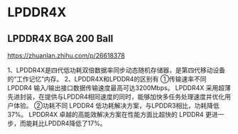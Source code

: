 # LPDDR4X
## LPDDR4X BGA 200 Ball

https://zhuanlan.zhihu.com/p/26618378

1、LPDDR4X是四代低功耗双倍数据率同步动态随机存储器，是第四代移动设备的“工作记忆”内存。
2、LPDDR4X和LPDDR4的区别有
①传输速率不同
LPDDR4 输入/输出接口数据传输速度最高可达3200Mbps。
LPDDR4X 采用超薄先进封装，在提供与LPDDR4相同速度的同时，能够加快多任务处理速度并优化用户体验。
②功耗不同
LPDDR4 低功耗解决方案，与LPDDR3相比，功耗降低 37%。
LPDDR4X 卓越的高能效解决方案在性能方面比超快的 LPDDR4 更进一步，而能耗比LPDDR4降低了17%。
